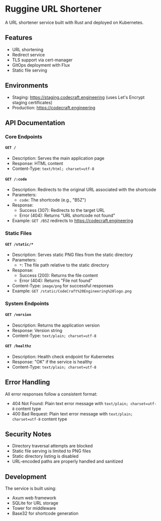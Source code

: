 # Ruggine URL Shortener

A URL shortener service built with Rust and deployed on Kubernetes.

## Features
- URL shortening
- Redirect service
- TLS support via cert-manager
- GitOps deployment with Flux
- Static file serving

## Environments
- Staging: https://staging.codecraft.engineering (uses Let's Encrypt staging certificates)
- Production: https://codecraft.engineering

## API Documentation

### Core Endpoints

#### `GET /`
- Description: Serves the main application page
- Response: HTML content
- Content-Type: `text/html; charset=utf-8`

#### `GET /:code`
- Description: Redirects to the original URL associated with the shortcode
- Parameters:
  - `code`: The shortcode (e.g., "B5Z")
- Response:
  - Success (307): Redirects to the target URL
  - Error (404): Returns "URL shortcode not found"
- Example: `GET /B5Z` redirects to https://codecraft.engineering

### Static Files

#### `GET /static/*`
- Description: Serves static PNG files from the static directory
- Parameters:
  - `*`: The file path relative to the static directory
- Response:
  - Success (200): Returns the file content
  - Error (404): Returns "File not found"
- Content-Type: `image/png` for successful responses
- Example: `GET /static/CodeCraft%20Engineering%20logo.png`

### System Endpoints

#### `GET /version`
- Description: Returns the application version
- Response: Version string
- Content-Type: `text/plain; charset=utf-8`

#### `GET /healthz`
- Description: Health check endpoint for Kubernetes
- Response: "OK" if the service is healthy
- Content-Type: `text/plain; charset=utf-8`

## Error Handling

All error responses follow a consistent format:
- 404 Not Found: Plain text error message with `text/plain; charset=utf-8` content type
- 400 Bad Request: Plain text error message with `text/plain; charset=utf-8` content type

## Security Notes

- Directory traversal attempts are blocked
- Static file serving is limited to PNG files
- Static directory listing is disabled
- URL-encoded paths are properly handled and sanitized

## Development

The service is built using:
- Axum web framework
- SQLite for URL storage
- Tower for middleware
- Base32 for shortcode generation

